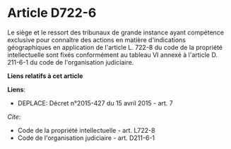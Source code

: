 # Article D722-6

Le siège et le ressort des tribunaux de grande instance ayant compétence exclusive pour connaître des actions en matière
d'indications géographiques en application de l'article L. 722-8 du code de la propriété intellectuelle sont fixés
conformément au tableau VI annexé à l'article D. 211-6-1 du code de l'organisation judiciaire.

**Liens relatifs à cet article**

**Liens**:

  - DEPLACE: Décret n°2015-427 du 15 avril 2015 - art. 7

_Cite_:

  - Code de la propriété intellectuelle - art. L722-8
  - Code de l'organisation judiciaire - art. D211-6-1
